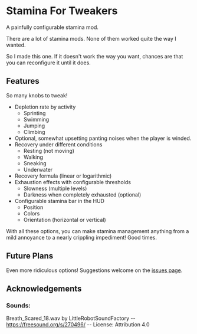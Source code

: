 # Stamina For Tweakers

A painfully configurable stamina mod.

There are a lot of stamina mods. None of them worked quite the way I wanted.

So I made this one. If it doesn't work the way you want, chances are that you can reconfigure it until it does.

## Features
So many knobs to tweak!
* Depletion rate by activity
  * Sprinting
  * Swimming
  * Jumping
  * Climbing
* Optional, somewhat upsetting panting noises when the player is winded.
* Recovery under different conditions
  * Resting (not moving)
  * Walking
  * Sneaking
  * Underwater
* Recovery formula (linear or logarithmic)
* Exhaustion effects with configurable thresholds
  * Slowness (multiple levels)
  * Darkness when completely exhausted (optional)
* Configurable stamina bar in the HUD
  * Position
  * Colors
  * Orientation (horizontal or vertical)

With all these options, you can make stamina management anything from a mild annoyance to a nearly crippling impediment! Good times.

## Future Plans
Even more ridiculous options! Suggestions welcome on the [issues page](https://github.com/murphy-slaw/staminafortweakers/issues).

## Acknowledgements
### Sounds:
Breath_Scared_18.wav by LittleRobotSoundFactory -- https://freesound.org/s/270496/ -- License: Attribution 4.0